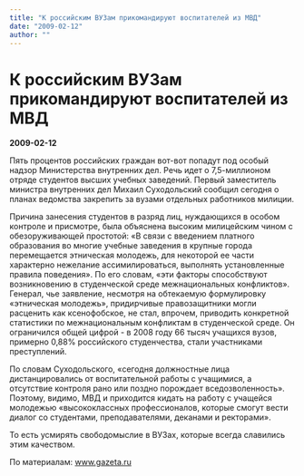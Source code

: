 ```yaml
---
title: "К российским ВУЗам прикомандируют воспитателей из МВД"
date: "2009-02-12"
author: ""
---
```


# К российским ВУЗам прикомандируют воспитателей из МВД

**2009-02-12** 

Пять процентов российских граждан вот-вот попадут под особый надзор Министерства внутренних дел. Речь идет о 7,5-миллионом отряде студентов высших учебных заведений. Первый заместитель министра внутренних дел Михаил Суходольский сообщил сегодня о планах ведомства закрепить за вузами отдельных работников милиции.

Причина занесения студентов в разряд лиц, нуждающихся в особом контроле и присмотре, была объяснена высоким милицейским чином с обезоруживающей простотой: «В связи с введением платного образования во многие учебные заведения в крупные города перемещается этническая молодежь, для некоторой ее части характерно нежелание ассимилироваться, выполнять установленные правила поведения». По его словам, «эти факторы способствуют возникновению в студенческой среде межнациональных конфликтов». Генерал, чье заявление, несмотря на обтекаемую формулировку «этническая молодежь», придирчивые правозащитники могли расценить как ксенофобское, не стал, впрочем, приводить конкретной статистики по межнациональным конфликтам в студенческой среде. Он ограничился общей цифрой - в 2008 году 66 тысяч учащихся вузов, примерно 0,88% российского студенчества, стали участниками преступлений.

По словам Суходольского, «сегодня должностные лица дистанцировались от воспитательной работы с учащимися, а отсутствие контроля рано или поздно порождает вседозволенность». Поэтому, видимо, МВД и приходится кидать на работу с учащейся молодежью «высококлассных профессионалов, которые смогут вести диалог со студентами, преподавателями, деканами и ректорами».

То есть усмирять свободомыслие в ВУЗах, которые всегда славились этим качеством.

По материалам: www.gazeta.ru